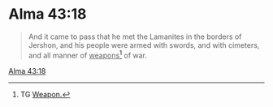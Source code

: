 # Alma 43:18

> And it came to pass that he met the Lamanites in the borders of Jershon, and his people were armed with swords, and with cimeters, and all manner of <u>weapons</u>[^a] of war.

[Alma 43:18](https://www.churchofjesuschrist.org/study/scriptures/bofm/alma/43?lang=eng&id=p18#p18)


[^a]: TG [Weapon.](https://www.churchofjesuschrist.org/study/scriptures/tg/weapon?lang=eng)
